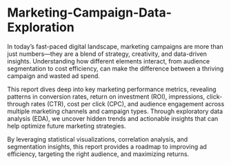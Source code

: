 # Marketing-Campaign-Data-Exploration

In today’s fast-paced digital landscape, marketing campaigns are more than just numbers—they are a blend of strategy, creativity, and data-driven insights. Understanding how different elements interact, from audience segmentation to cost efficiency, can make the difference between a thriving campaign and wasted ad spend.

This report dives deep into key marketing performance metrics, revealing patterns in conversion rates, return on investment (ROI), impressions, click-through rates (CTR), cost per click (CPC), and audience engagement across multiple marketing channels and campaign types. Through exploratory data analysis (EDA), we uncover hidden trends and actionable insights that can help optimize future marketing strategies.

By leveraging statistical visualizations, correlation analysis, and segmentation insights, this report provides a roadmap to improving ad efficiency, targeting the right audience, and maximizing returns.
